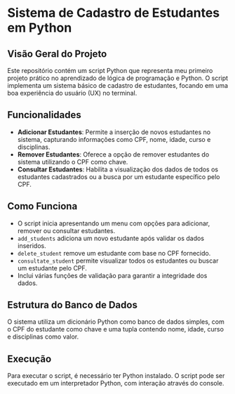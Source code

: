 # Sistema de Cadastro de Estudantes em Python

## Visão Geral do Projeto

Este repositório contém um script Python que representa meu primeiro projeto prático no aprendizado de lógica de programação e Python. O script implementa um sistema básico de cadastro de estudantes, focando em uma boa experiência do usuário (UX) no terminal.

## Funcionalidades

- **Adicionar Estudantes**: Permite a inserção de novos estudantes no sistema, capturando informações como CPF, nome, idade, curso e disciplinas.
- **Remover Estudantes**: Oferece a opção de remover estudantes do sistema utilizando o CPF como chave.
- **Consultar Estudantes**: Habilita a visualização dos dados de todos os estudantes cadastrados ou a busca por um estudante específico pelo CPF.

## Como Funciona

- O script inicia apresentando um menu com opções para adicionar, remover ou consultar estudantes.
- `add_students` adiciona um novo estudante após validar os dados inseridos.
- `delete_student` remove um estudante com base no CPF fornecido.
- `consultate_student` permite visualizar todos os estudantes ou buscar um estudante pelo CPF.
- Inclui várias funções de validação para garantir a integridade dos dados.

## Estrutura do Banco de Dados

O sistema utiliza um dicionário Python como banco de dados simples, com o CPF do estudante como chave e uma tupla contendo nome, idade, curso e disciplinas como valor.

## Execução

Para executar o script, é necessário ter Python instalado. O script pode ser executado em um interpretador Python, com interação através do console.

